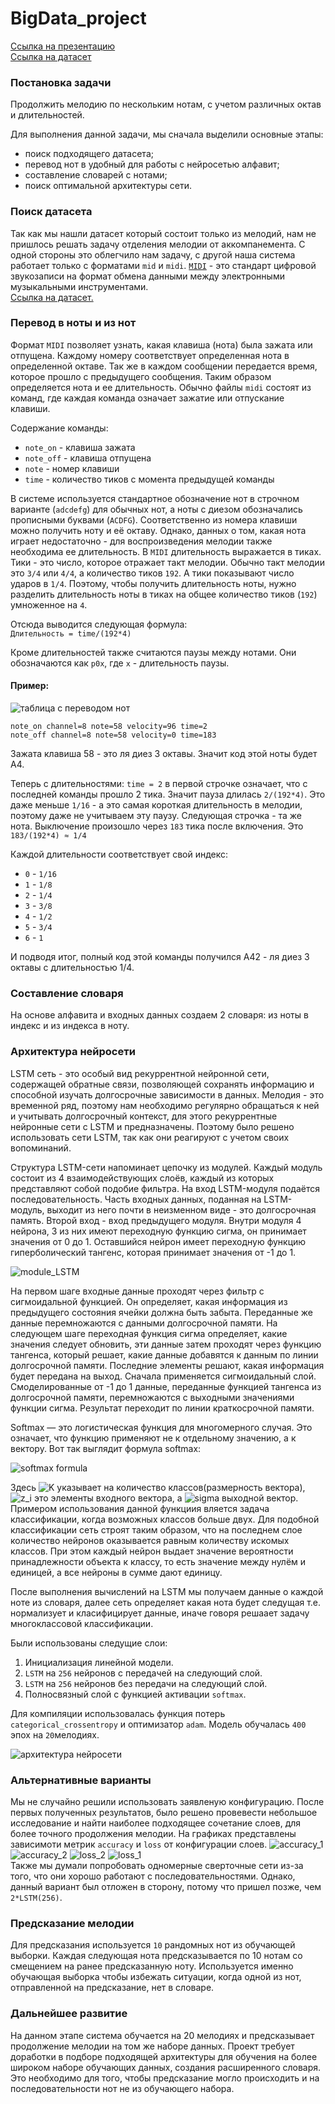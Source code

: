 # BigData_project

[Ссылка на презентацию](https://www.shorturl.at/krxU4)  
[Ссылка на датасет](https://www.kaggle.com/function9/blues-genre-midi-melodies)

### Постановка задачи

Продолжить мелодию по нескольким нотам, с учетом различных октав и длительностей.

Для выполнения данной задачи, мы сначала выделили основные этапы:
* поиск подходящего датасета;
* перевод нот в удобный для работы с нейросетью алфавит;
* составление словарей с нотами;
* поиск оптимальной архитектуры сети.


### Поиск датасета
Так как мы нашли датасет который состоит только из мелодий, нам не пришлось решать задачу отделения мелодии от аккомпанемента. С одной стороны это облегчило нам задачу, с другой наша система работает только с форматами `mid` и `midi`. [`MIDI`](https://ru.wikipedia.org/wiki/MIDI) - это стандарт цифровой звукозаписи на формат обмена данными между электронными музыкальными инструментами.  
[Ссылка на датасет.](https://www.kaggle.com/function9/blues-genre-midi-melodies)


### Перевод в ноты и из нот

Формат `MIDI` позволяет узнать, какая клавиша (нота) была зажата или отпущена. Каждому номеру соответствует определенная нота в определенной октаве. Так же в каждом сообщении передается время, которое прошло с предыдущего сообщения. Таким образом определяется нота и ее длительность. Обычно файлы `midi` состоят из команд, где каждая команда означает зажатие или отпускание клавиши.  

Содержание команды: 
* `note_on`  - клавиша зажата
* `note_off` - клавиша отпущена
* `note` - номер клавиши
* `time` - количество тиков с момента предыдущей команды

В системе используется стандартное обозначение нот в строчном варианте (`adcdefg`) для обычных нот, а ноты с диезом обозначались прописными буквами (`ACDFG`). Соответственно из номера клавиши можно получить ноту и её октаву. Однако, данных о том, какая нота играет недостаточно - для воспроизведения мелодии также необходима ее длительность. В `MIDI` длительность выражается в тиках. Тики - это число, которое отражает такт мелодии. Обычно такт мелодии это `3/4` или `4/4`, а количество тиков `192`. А тики показывают число ударов в `1/4`. Поэтому, чтобы получить длительность ноты, нужно разделить длительность ноты в тиках на общее количество тиков (`192`) умноженное на `4`. 

Отсюда выводится следующая формула:   
``
Длительность = time/(192*4)
``

Кроме длительностей также считаются паузы между нотами. Они обозначаются как `р0х`, где `х` - длительность паузы.

#### Пример:

![таблица с переводом нот](pictures/table.png)

```
note_on channel=8 note=58 velocity=96 time=2
note_off channel=8 note=58 velocity=0 time=183
```

Зажата клавиша 58 - это ля диез 3 октавы. Значит код этой ноты будет А4.

Теперь с длительностями: `time = 2` в первой строчке означает, что с последней команды прошло 2 тика. Значит пауза длилась `2/(192*4)`. Это даже меньше `1/16` - а это самая короткая длительность в мелодии, поэтому даже не учитываем эту паузу. Следующая строчка - та же нота. Выключение произошло через `183` тика после включения. Это `183/(192*4) ≈ 1/4`

Каждой длительности соответствует свой индекс:
* `0` - `1/16`
* `1` - `1/8`
* `2` - `1/4`
* `3` - `3/8`
* `4` - `1/2`
* `5` - `3/4`
* `6` - `1`

И подводя итог, полный код этой команды получился А42 - ля диез 3 октавы с длительностью 1/4.

### Составление словаря

На основе алфавита и входных данных создаем 2 словаря: из ноты в индекс и из индекса в ноту.

### Архитектура нейросети

LSTM сеть - это особый вид рекуррентной нейронной сети, содержащей обратные связи, позволяющей сохранять информацию и способной изучать долгосрочные зависимости в данных. Мелодия - это временной ряд, поэтому нам необходимо регулярно обращаться к ней и учитывать долгосрочный контекст, для этого рекуррентные нейронные сети с LSTM и предназначены. Поэтому было решено использовать сети LSTM, так как они реагируют с учетом своих вопоминаний. 

Структура LSTM-сети напоминает цепочку из модулей. Каждый модуль состоит из 4 взаимодействующих слоёв, каждый из которых представляют собой подобие фильтра. На вход LSTM-модуля подаётся последовательность. Часть входных данных, поданная на LSTM-модуль, выходит из него почти в неизменном виде - это долгосрочная память. Второй вход - вход предыдущего модуля. 
Внутри модуля 4 нейрона, 3 из них имеют переходную функцию сигма, он принимает значения от 0 до 1. Оставшийся нейрон имеет переходную функцию гиперболический тангенс, которая принимает значения от -1 до 1. 

![module_LSTM](pictures/module_LSTM.png)

На первом шаге входные данные проходят через фильтр с сигмоидальной функцией. Он определяет, какая информация из предыдущего состояния ячейки должна быть забыта. Переданные же данные перемножаются с данными долгосрочной памяти. 
На следующем шаге переходная функция сигма определяет, какие значения следует обновить, эти данные затем проходят через функцию тангенса, который решает, какие данные добавятся к данным по линии долгосрочной памяти. 
Последние элементы решают, какая информация будет передана на выход. Сначала применяется сигмоидальный слой. Смоделированные от -1 до 1 данные, переданные функцией тангенса из долгосрочной памяти, перемножаются с выходными значениями функции сигма. Результат переходит по линии краткосрочной памяти.

Softmax — это логистическая функция для многомерного случая. Это означает, что функцию применяют не к отдельному значению, а к вектору. 
Вот так выглядит формула softmax:

![softmax formula](https://miro.medium.com/max/592/1*i8fKHIEZ9xPW05koo6Iy-Q@2x.png)

 Здесь ![K](http://stephy_hw1.hostfl.ru/k.gif) указывает на количество классов(размерность вектора), ![z_i](http://stephy_hw1.hostfl.ru/z_i.gif) это элементы входного вектора, а ![sigma](http://stephy_hw1.hostfl.ru/sigma.gif) выходной вектор.
 Примером использования данной функциия вляется задача классификации, когда возможных классов больше двух. Для подобной классификации сеть строят таким образом, что на последнем слое количество нейронов оказывается равным количеству искомых классов. При этом каждый нейрон выдает значение вероятности принадлежности объекта к классу, то есть значение между нулём и единицей, а все нейроны в сумме дают единицу. 
 
 После выполнения вычислений на LSTM мы получаем данные о каждой ноте из словаря, далее сеть определяет какая нота будет следущая т.е. нормализует и класифицирует данные, иначе говоря решаает задачу многоклассовой классификации. 
 
 
Были использованы следущие слои:
1. Инициализация линейной модели.
2. `LSTM` на `256` нейронов с передачей на следующий слой. 
3. `LSTM` на `256` нейронов без передачи на следующий слой. 
4.  Полносвязный слой с функцией активации `softmax`.

Для компиляции использовалась функция потерь `categorical_crossentropy` и оптимизатор `adam`. Модель обучалась `400` эпох на `20`мелодиях.

![архитектура нейросети]()

### Альтернативные варианты

Мы не случайно решили использовать заявленую конфигурацию. После первых полученных результатов, было решено провевести небольшое исследование и найти наиболее подходящее сочетание слоев, для более точного продолжения мелодии. На графиках представлены зависимоти метрик `accuracy` и `loss` от конфигурации слоев.
![accuracy_1](pictures/acc_1.jpg) ![accuracy_2](pictures/acc_2.jpg)
![loss_2](pictures/loss_2.jpg) ![loss_1](pictures/loss_1.jpg)  
Также мы думали попробовать одномерные сверточные сети из-за того, что они хорошо работают с последовательностями. Однако, данный вариант был отложен в сторону, потому что пришел позже, чем `2*LSTM(256)`.

### Предсказание мелодии

Для предсказания используется `10` рандомных нот из обучающей выборки. Каждая следующая нота предсказывается по 10 нотам со смещением на ранее предсказанную ноту. Используется именно обучающая выборка чтобы избежать ситуации, когда одной из нот, отправленной на предсказание, нет в словаре.

### Дальнейшее развитие

На данном этапе система обучается на 20 мелодиях и предсказывает продолжение мелодии на том же наборе данных. Проект требует доработки в подборе подходящей архитектуры для обучения на более широком наборе обучающих данных, создания расширенного словаря. Это необходимо для того, чтобы предсказание могло происходить и на последовательности нот не из обучающего набора.
